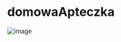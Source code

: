 # domowaApteczka
![
![image](https://user-images.githubusercontent.com/22752828/165150832-f4ae9c90-cd3a-41ce-9d80-1ad3a8692d6a.png)
](https://coggle.it/diagram/Ymbjgn_hLg66U8as/t/-/a0491a10eddd6aa6e24f1cba015afcf02f8b084a0140c2374a31a14bbf07d023)
